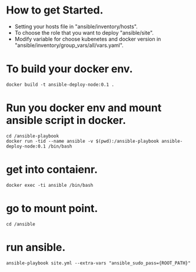 # How to get Started.
* Setting your hosts file in "ansible/inventory/hosts".
* To choose the role that you want to deploy "ansible/site".
* Modify variable for choose kubenetes and docker version in "ansible/inventory/group_vars/all/vars.yaml".
# To build your docker env.
`docker build -t ansible-deploy-node:0.1 .`
# Run you docker env and mount ansible script in docker.
```
cd /ansible-playbook
docker run -tid --name ansible -v $(pwd):/ansible-playbook ansible-deploy-node:0.1 /bin/bash
```
# get into contaienr.
`docker exec -ti ansible /bin/bash`
# go to mount point.
`cd /ansible`
# run ansible.
`ansible-playbook site.yml --extra-vars "ansible_sudo_pass={ROOT_PATH}"`
